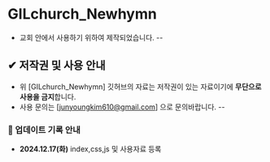 # GILchurch_Newhymn
- 교회 안에서 사용하기 위하여 제작되었습니다.
--
## ✔ 저작권 및 사용 안내
- 위 [GILchurch_Newhymn] 깃허브의 자료는 저작권이 있는 자료이기에 **무단으로 사용을 금지**합니다.
- 사용 문의는 [junyoungkim610@gmail.com] 으로 문의바랍니다.
--
### 📖 업데이트 기록 안내
- **2024.12.17(화)** index,css,js 및 사용자료 등록
